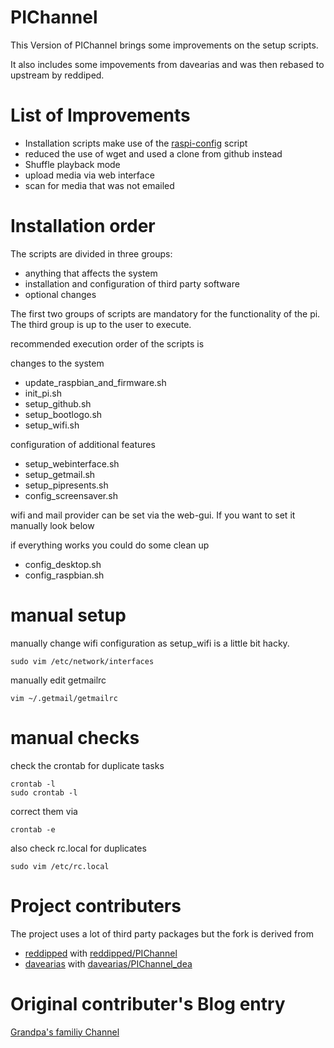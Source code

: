PIChannel
=============

This Version of PIChannel brings some improvements on the setup scripts.

It also includes some impovements from davearias and was then rebased to upstream by reddiped.

List of Improvements
=============
* Installation scripts make use of the [raspi-config](https://github.com/RPi-Distro/raspi-config) script
* reduced the use of wget and used a clone from github instead
* Shuffle playback mode
* upload media via web interface
* scan for media that was not emailed

Installation order
=============
The scripts are divided in three groups:

* anything that affects the system
* installation and configuration of third party software
* optional changes

The first two groups of scripts are mandatory for the functionality of the pi.
The third group is up to the user to execute.

recommended execution order of the scripts is

changes to the system
* update_raspbian_and_firmware.sh
* init_pi.sh
* setup_github.sh
* setup_bootlogo.sh
* setup_wifi.sh

configuration of additional features
* setup_webinterface.sh
* setup_getmail.sh
* setup_pipresents.sh
* config_screensaver.sh

wifi and mail provider can be set via the web-gui. If you want to set it manually look below

if everything works you could do some clean up
* config_desktop.sh
* config_raspbian.sh

manual setup
=============
manually change wifi configuration as setup_wifi is a little bit hacky.
```
sudo vim /etc/network/interfaces
```
manually edit getmailrc
```
vim ~/.getmail/getmailrc
```

manual checks
=============
check the crontab for duplicate tasks
```
crontab -l
sudo crontab -l
```
correct them via
```
crontab -e
```
also check rc.local for duplicates
```
sudo vim /etc/rc.local
```
Project contributers
=============
The project uses a lot of third party packages but the fork is derived from
* [reddipped](https://github.com/reddipped) with [reddipped/PIChannel](https://github.com/reddipped/PIChannel)
* [davearias](https://github.com/davearias) with [davearias/PIChannel_dea](https://github.com/davearias/PIChannel_dea)

Original contributer's Blog entry
=============
[Grandpa's familiy Channel](http://www.reddipped.com/2014/06/grandpas-family-channel/)

